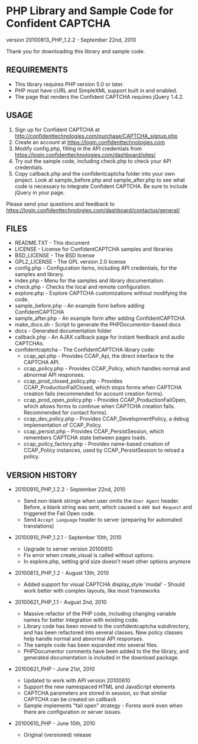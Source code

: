 PHP Library and Sample Code for Confident CAPTCHA
=================================================
version 20100813\_PHP\_1.2.2 - September 22nd, 2010

Thank you for downloading this library and sample code.

REQUIREMENTS
------------

 * This library requires PHP version 5.0 or later.
 * PHP must have cURL and SimpleXML support built in and enabled.
 * The page that renders the Confident CAPTCHA requires jQuery 1.4.2.

USAGE
-----

 1. Sign up for Confident CAPTCHA at
    <http://confidenttechnologies.com/purchase/CAPTCHA_signup.php>
 2. Create an account at <https://login.confidenttechnologies.com>
 3. Modify config.php, filling in the API credentials from
    <https://login.confidenttechnologies.com/dashboard/sites/>
 4. Try out the sample code, including check.php to check your API
    credentials.
 5. Copy callback.php and the confidentcaptcha folder into your own project.
    Look at sample\_before.php and sample\_after.php to see what code is
    necessary to integrate Confident CAPTCHA. Be sure to include jQuery in
    your page.

Please send your questions and feedback to
<https://login.confidenttechnologies.com/dashboard/contactus/general/>

FILES
-----

 * README.TXT - This document
 * LICENSE - License for ConfidentCAPTCHA samples and libraries
 * BSD_LICENSE - The BSD license
 * GPL2_LICENSE - The GPL version 2.0 license
 * config.php - Configuration items, including API credentials, for the samples
   and library.
 * index.php - Menu for the samples and library documentation.
 * check.php - Checks the local and remote configuration.
 * explore.php - Explore CAPTCHA customizations without modifying the code.
 * sample_before.php - An example form before adding ConfidentCAPTCHA
 * sample_after.php - An example form after adding ConfidentCAPTCHA
 * make_docs.sh - Script to generate the PHPDocumentor-based docs
 * docs - Generated documentation folder
 * callback.php - An AJAX callback page for instant feedback and audio CAPTCHAs. 
 * confidentcaptcha - The ConfidentCAPTCHA library code:
   * ccap\_api.php - Provides CCAP\_Api, the direct interface to the CAPTCHA
     API.
   * ccap\_policy.php - Provides CCAP\_Policy, which handles normal and 
     abnormal API responses.
   * ccap\_prod\_closed\_policy.php - Provides CCAP\_ProductionFailClosed,
     which stops forms when CAPTCHA creation fails (recommended for account
     creation forms).
   * ccap\_prod\_open\_policy.php - Provides CCAP\_ProductionFailOpen, which
     allows forms to continue when CAPTCHA creation fails.  Recommended for 
     contact forms).
   * ccap\_dev\_policy.php - Provides CCAP\_DevelopmentPolicy, a debug
     implementation of CCAP_Policy.
   * ccap\_persist.php - Provides CCAP\_PersistSession, which remembers
     CAPTCHA state between pages loads.
   * ccap\_policy\_factory.php - Provides name-based creation of CCAP\_Policy
     instances, used by CCAP\_PersistSession to reload a policy.

VERSION HISTORY
---------------
 - 20100910\_PHP\_1.2.2 - September 22nd, 2010
   * Send non-blank strings when user omits the `User Agent` header.  Before,
     a blank string was sent, which caused a `400 Bad Request` and triggered
     the Fail Open code.
   * Send `Accept Language` header to server (preparing for automated
     translations)

 - 20100910\_PHP\_1.2.1 - September 10th, 2010
   * Upgrade to server version 20100910
   * Fix error when create_visual is called without options.
   * In explore.php, setting grid size doesn't reset other options anymore

 - 20100813\_PHP\_1.2 - August 13th, 2010
   * Added support for visual CAPTCHA display_style 'modal' - Should work
     better with complex layouts, like most frameworks

 - 20100621\_PHP\_1.1 - August 2nd, 2010
   * Massive refactor of the PHP code, including changing variable names for
     better integration with existing code.
   * Library code has been moved to the confidentcaptcha subdirectory, and
     has been refactored into several classes.  New policy classes help
     handle normal and abnormal API responses.
   * The sample code has been expanded into several files.
   * PHPDocumentor comments have been added to the the library, and generated
     documentation is included in the download package.

 - 20100621\_PHP - June 21st, 2010
   * Updated to work with API version 20100610
   * Support the new namespaced HTML and JavaScript elements
   * CAPTCHA parameters are stored in session, so that similar CAPTCHA can be
     created on callback
   * Sample implements "fail open" strategy - Forms work even when there are
     configuration or server issues.

 - 20100610\_PHP - June 10th, 2010
   * Original (versioned) release

